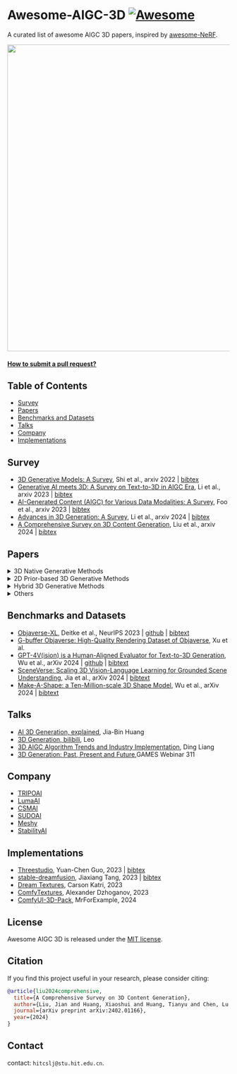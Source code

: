# Awesome-AIGC-3D [![Awesome](https://cdn.rawgit.com/sindresorhus/awesome/d7305f38d29fed78fa85652e3a63e154dd8e8829/media/badge.svg)](https://github.com/sindresorhus/awesome)
A curated list of awesome AIGC 3D papers, inspired by [awesome-NeRF](https://github.com/awesome-NeRF/awesome-NeRF).


<img src="./asset/mvdream.gif" width="696px">
 


#### [How to submit a pull request?](https://github.com/hitcslj/Awesome-AIGC-3D/blob/main/how-to-PR.md)



## Table of Contents

- [Survey](#survey) 
- [Papers](#papers)
- [Benchmarks and Datasets](#Benchmarks-and-Datasets)
- [Talks](#talks)
- [Company](#company)
- [Implementations](#implementations)

## Survey

- [3D Generative Models: A Survey](https://arxiv.org/abs/2210.15663), Shi et al., arxiv 2022 | [bibtex](./citations/3d-generative-survey.txt)
- [Generative AI meets 3D: A Survey on Text-to-3D in AIGC Era](https://arxiv.org/abs/2305.06131), Li et al., arxiv 2023 | [bibtex](./citations/aigc3d.txt)
- [AI-Generated Content (AIGC) for Various Data Modalities: A Survey](https://arxiv.org/abs/2308.14177), Foo et al., arxiv 2023 | [bibtex](./citations/aigcvdm.txt)
- [Advances in 3D Generation: A Survey](https://arxiv.org/abs/2401.17807), Li et al., arxiv 2024 | [bibtex](./citations/advance-3dgeneration.txt)
- [A Comprehensive Survey on 3D Content Generation](https://arxiv.org/abs/2402.01166), Liu et al., arxiv 2024 | [bibtex](./citations/3dcg.txt)

## Papers

<details close>
<summary>3D Native Generative Methods</summary>

<details open>
<summary>Object</summary>

- [Text2Shape: Generating Shapes from Natural Language by Learning Joint Embeddings](https://arxiv.org/abs/1803.08495), Chen et al., ACCV  2018 |  [github](https://github.com/kchen92/text2shape) | [bibtex](./citations/text2shape.txt)
- [ShapeCrafter: A Recursive Text-Conditioned 3D Shape Generation Model](https://arxiv.org/abs/2207.09446), Fu et al., NeurIPS  2022 |  [github](https://github.com/FreddieRao/ShapeCrafter) | [bibtex](./citations/shapecrafter.txt)
- [GET3D: A Generative Model of High Quality 3D Textured Shapes Learned from Images](https://arxiv.org/abs/2209.11163), Gao et al., NeurIPS  2022 |  [github](https://github.com/nv-tlabs/GET3D) | [bibtex](./citations/get3d.txt)
- [LION: Latent Point Diffusion Models for 3D Shape Generation](https://arxiv.org/abs/2210.06978), Zeng et al., NeurIPS  2022 |  [github](https://github.com/nv-tlabs/LION) | [bibtex](./citations/lion.txt)
- [Diffusion-SDF: Conditional Generative Modeling of Signed Distance Functions](https://arxiv.org/abs/2211.13757), Chou et al., ICCV  2023 |  [github](https://github.com/princeton-computational-imaging/Diffusion-SDF) | [bibtex](./citations/diffusionsdf.txt)
- [MagicPony: Learning Articulated 3D Animals in the Wild](https://arxiv.org/abs/2211.12497), Wu et al., CVPR 2023 | [github](https://github.com/elliottwu/MagicPony) | [bibtex](./citations/magicpony.txt)
- [DiffRF: Rendering-guided 3D Radiance Field Diffusion](https://arxiv.org/abs/2212.01206), Müller et al., CVPR 2023 | [bibtex](./citations/diffRF.txt)
- [SDFusion: Multimodal 3D Shape Completion, Reconstruction, and Generation](https://arxiv.org/abs/2212.04493), Cheng et al., CVPR  2023 |  [github](https://github.com/yccyenchicheng/SDFusion) | [bibtex](./citations/sdfusion.txt)
- [Point-E: A System for Generating 3D Point Clouds from Complex Prompts](https://arxiv.org/abs/2212.08751), Nichol et al., arxiv  2022 |  [github](https://github.com/openai/point-e) | [bibtex](./citations/pointe.txt)
- [3DShape2VecSet: A 3D Shape Representation for Neural Fields and Generative Diffusion Models](https://arxiv.org/abs/2301.11445), Zhang et al., TOG 2023 |  [github](https://github.com/1zb/3DShape2VecSet) | [bibtex](./citations/3dShape2VecSet.txt)
- [3DGen: Triplane Latent Diffusion for Textured Mesh Generation](https://arxiv.org/abs/2303.05371), Gupta et al., arxiv 2023  | [bibtex](./citations/3dgen.txt)
- [MeshDiffusion: Score-based Generative 3D Mesh Modeling](https://arxiv.org/abs/2303.08133), Liu et al., ICLR 2023 |  [github](https://github.com/lzzcd001/MeshDiffusion/) | [bibtex](./citations/meshdiffusion.txt)
- [HoloDiffusion: Training a 3D Diffusion Model using 2D Images](https://arxiv.org/abs/2303.16509), Karnewar et al., CVPR 2023 | [github](https://github.com/facebookresearch/holo_diffusion) | [bibtex](./citations/holodiffusion.txt)
- [HyperDiffusion: Generating Implicit Neural Fields with Weight-Space Diffusion](https://arxiv.org/abs/2303.17015), Erkoç et al., ICCV 2023 | [github](https://github.com/Rgtemze/HyperDiffusion) | [bibtex](./citations/hyperdiffusion.txt)
- [Shap-E: Generating Conditional 3D Implicit Functions](https://arxiv.org/abs/2305.02463), Jun et al., arxiv 2023 | [github](https://github.com/openai/shap-e) | [bibtex](./citations/shape.txt)
- [LAS-Diffusion: Locally Attentional SDF Diffusion for Controllable 3D Shape Generation](https://arxiv.org/abs/2305.04461), Zheng et al., TOG 2023 | [github](https://github.com/Zhengxinyang/LAS-Diffusion) | [bibtex](./citations/lasdiffusion.txt)
- [Michelangelo: Conditional 3D Shape Generation based on Shape-Image-Text Aligned Latent Representation](https://arxiv.org/abs/2306.17115), Zhao et al., NeurIPS 2023 | [github](https://github.com/NeuralCarver/Michelangelo) | [bibtex](./citations/michelangelo.txt)
- [DiffComplete: Diffusion-based Generative 3D Shape Completion](https://arxiv.org/abs/2306.16329), Chu et al., NeurIPS 2023 | [bibtex](./citations/diffcomplete.txt)
- [DiT-3D: Exploring Plain Diffusion Transformers for 3D Shape Generation](https://arxiv.org/abs/2307.01831), Mo et al., arxiv 2023 | [github](https://github.com/DiT-3D/DiT-3D) | [bibtext](./citations/dit3d.txt)
- [3D VADER - AutoDecoding Latent 3D Diffusion Models](https://arxiv.org/abs/2307.05445), Ntavelis et al., arxiv 2023 | [github](https://github.com/snap-research/3DVADER) | [bibtex](./citations/3dvader.txt)
- [ARGUS: Visualization of AI-Assisted Task Guidance in AR](https://arxiv.org/abs/2308.06246), Castelo et al., TVCG 2023 | [bibtex](./citations/argus.txt)
- [Large-Vocabulary 3D Diffusion Model with Transformer](https://arxiv.org/abs/2309.07920), Cao et al., ICLR 2024 | [github](https://github.com/ziangcao0312/DiffTF) | [bibtext](./citations/largevoc.txt)
- [TextField3D: Towards Enhancing Open-Vocabulary 3D Generation with Noisy Text Fields](https://arxiv.org/abs/2309.17175), Huang et al., ICLR 2024 | [bibtex](./citations/textfield3d.txt) 
- [HyperFields:Towards Zero-Shot Generation of NeRFs from Text](https://arxiv.org/abs/2310.17075), Babu et al., arxiv 2023 | [github](https://github.com/threedle/hyperfields) | [bibtex](./citations/hyperfields.txt)
- [LRM: Large Reconstruction Model for Single Image to 3D](https://arxiv.org/abs/2311.04400), Hong et al., ICLR 2024 | [bibtex](./citations/lrm.txt)
- [DMV3D:Denoising Multi-View Diffusion using 3D Large Reconstruction Model](https://arxiv.org/abs/2311.09217), Xu et al., ICLR 2024 | [bibtex](./citations/dmv3d.txt) 
- [WildFusion:Learning 3D-Aware Latent Diffusion Models in View Space](https://arxiv.org/abs/2311.13570), Schwarz et al., ICLR 2024 | [bibtex](./citations/wildfusion.txt)
- [Functional Diffusion](https://arxiv.org/abs/2311.15435), Zhang et al., CVPR 2024 | [github](https://github.com/1zb/functional-diffusion) | [bibtex](./citations/fd.txt)
- [MeshGPT: Generating Triangle Meshes with Decoder-Only Transformers](https://arxiv.org/abs/2311.15475), Siddiqui et al., arxiv 2023 | [github](https://github.com/nihalsid/mesh-gpt) | [bibtex](./citations/meshgpt.txt)
- [SPiC·E: Structural Priors in 3D Diffusion Models using Cross-Entity Attention](https://arxiv.org/abs/2311.17834), Sella et al., arxiv 2023 | [github](https://github.com/TAU-VAILab/spic-e) | [bibtex](./citations/spice.txt)
- [ZeroRF: Fast Sparse View 360° Reconstruction with Zero Pretraining](https://arxiv.org/abs/2312.09249), Shi et al., arxiv 2023 | [github](https://github.com/eliphatfs/zerorf)  | [bibtex](./citations/zeroRF.txt) 
- [Learning the 3D Fauna of the Web](https://arxiv.org/abs/2401.02400), Li et al., arxiv 2024 | [bibtex](./citations/3dfauna.txt)
- [Pushing Auto-regressive Models for 3D Shape Generation at Capacity and Scalability](https://arxiv.org/abs/2402.12225), Qian et al., arxiv 2024 | [github](https://github.com/FVPLab/Argus-3D) | [bibtext](./citations/argus3d.txt)
- [LN3Diff: Scalable Latent Neural Fields Diffusion for Speedy 3D Generation](https://arxiv.org/abs/2403.12019), Lan et al., arxiv 2024 | [github](https://github.com/NIRVANALAN/LN3Diff) | [bibtext](./citations/LN3Diff.txt)




</details>


<details open>
<summary>Scene</summary>


- [GRAF: Generative Radiance Fields for 3D-Aware Image Synthesis](https://arxiv.org/abs/2007.02442), Schwarz et al., NeurIPS 2020 | [github](https://github.com/autonomousvision/graf) | [bibtext](./citations/graf.txt)
- [ATISS: Autoregressive Transformers for Indoor Scene Synthesis](https://arxiv.org/abs/2110.03675), Paschalidou et al., NeurIPS 2021 | [github](https://github.com/nv-tlabs/atiss) | [bibtext](./citations/atiss.txt) 
- [GAUDI: A Neural Architect for Immersive 3D Scene Generation](https://arxiv.org/abs/2207.13751), Bautista et al., NeurIPS 2022 | [github](https://github.com/apple/ml-gaudi) | [bibtext](./citations/gaudi.txt)
- [NeuralField-LDM: Scene Generation with Hierarchical Latent Diffusion Models](https://arxiv.org/abs/2304.09787), Kim et al., CVPR 2023 | [bibtext](./citations/nerfldm.txt)
- [Pyramid Diffusion for Fine 3D Large Scene Generation](https://arxiv.org/abs/2311.12085), Liu et al., arxiv 2023 | [github](https://yuheng.ink/project-page/pyramid-discrete-diffusion/) | [bibtext](./citations/pyramid.txt) 
- [XCube: Large-Scale 3D Generative Modeling using Sparse Voxel Hierarchies](https://arxiv.org/abs/2312.03806), Ren et al., arxiv 2023 | [bibtex](./citations/xcube.txt)
- [DUSt3R: Geometric 3D Vision Made Easy](https://arxiv.org/abs/2312.14132), Wang et al., arxiv 2023 | [github](https://github.com/naver/dust3r) | [bibtext](./citations/dust3r.txt)


</details>

<details open>
<summary>Human Avatar</summary>

- [SMPL: A skinned multi-person linear model](https://dl.acm.org/doi/10.1145/2816795.2818013), Loper et al., TOG 2015 | [bibtex](./citations/smpl.txt)
- [SMPLicit: Topology-aware Generative Model for Clothed People](https://arxiv.org/abs/2103.06871), Corona et al., CVPR 2021 | [github](https://github.com/enriccorona/SMPLicit) | [bibtext](./citations/smplicit.txt)
- [HeadNeRF: A Real-time NeRF-based Parametric Head Model](https://arxiv.org/abs/2112.05637), Hong et al., CVPR 2022 | [github](https://github.com/CrisHY1995/headnerf) | [bibtext](./citations/headnerf.txt)
- [gDNA: Towards Generative Detailed Neural Avatars](https://arxiv.org/abs/2201.04123), Chen et al., CVPR 2022 | [github](https://github.com/xuchen-ethz/gdna) | [bibtext](./citations/gdna.txt)
- [Rodin: A Generative Model for Sculpting 3D Digital Avatars Using Diffusion](https://arxiv.org/abs/2212.06135), Wang et al., CVPR 2023 | [bibtex](./citations/rodin.txt)
- [Single-View 3D Human Digitalization with Large Reconstruction Models](https://arxiv.org/abs/2401.12175), Weng et al., CVPR 2023 | [bibtex](./citations/singlehuman.txt)


</details>

</details>

<details close>
<summary>2D Prior-based 3D Generative Methods</summary>

<details open>
<summary>Object</summary>

- [DreamFields: Zero-Shot Text-Guided Object Generation with Dream Fields](https://arxiv.org/abs/2112.01455), Jain et al., CVPR 2022 | [github](https://github.com/google-research/google-research/tree/master/dreamfields) | [bibtex](./citations/dreamfields.txt)
- [DreamFusion: Text-to-3D using 2D Diffusion](https://arxiv.org/abs/2209.14988), Poole et al., ICLR 2023 | [github](https://github.com/ashawkey/stable-dreamfusion) | [bibtex](./citations/dreamfusion.txt)
- [Dream3D: Zero-Shot Text-to-3D Synthesis Using 3D Shape Prior and Text-to-Image Diffusion Models](https://arxiv.org/abs/2212.14704), Xu et al., CVPR 2023 | [bibtex](./citations/dream3d.txt)
- [Magic3D: High-Resolution Text-to-3D Content Creation](https://arxiv.org/abs/2211.10440), Lin et al., CVPR 2023 | [bibtex](./citations/magic3d.txt)
- [Score Jacobian Chaining: Lifting Pretrained 2D Diffusion Models for 3D Generation](https://arxiv.org/abs/2212.00774), Wang et al., CVPR 2023 |[github](https://github.com/pals-ttic/sjc/)| [bibtex](./citations/sjc.txt)
- [RealFusion: 360° Reconstruction of Any Object from a Single Image](https://arxiv.org/abs/2302.10663), Melas-Kyriazi et al., CVPR 2023 | [github](https://github.com/lukemelas/realfusion) | [bibtex](./citations/realfusion.txt)
- [3DFuse: Let 2D Diffusion Model Know 3D-Consistency for Robust Text-to-3D Generation](https://arxiv.org/abs/2303.07937), Seo et al., ICLR 2024 | [github](https://github.com/KU-CVLAB/3DFuse) | [bibtex](./citations/3dfuse.txt)
- [DreamBooth3D: Subject-Driven Text-to-3D Generation](https://arxiv.org/abs/2303.13508), Raj et al., ICCV 2023 | [bibtex](./citations/dreambooth3d.txt)
- [Fantasia3D: Disentangling Geometry and Appearance for High-quality Text-to-3D Content Creation](https://arxiv.org/abs/2303.13873/), Chen et al., ICCV 2023 | [github](https://github.com/Gorilla-Lab-SCUT/Fantasia3D) | [bibtex](./citations/fantasia3d.txt)
- [Make-It-3D: High-Fidelity 3D Creation from A Single Image with Diffusion Prior](https://arxiv.org/abs/2303.14184), Tang et al., ICCV 2023 | [github](https://github.com/junshutang/Make-It-3D) | [bibtex](./citations/makeit3d.txt)
- [HiFA: High-fidelity Text-to-3D with Advanced Diffusion Guidance](https://arxiv.org/abs/2305.18766), Zhu et al., ICLR 2024 | [github](https://github.com/HiFA-team/HiFA) | [bibtex](./citations/hifa.txt)
- [ProlificDreamer: High-Fidelity and Diverse Text-to-3D Generation with Variational Score Distillation](https://arxiv.org/abs/2305.16213), Wang et al., NeurIPS 2023 | [github](https://github.com/thu-ml/prolificdreamer) | [bibtex](./citations/prolificdreamer.txt)
- [ATT3D: Amortized Text-to-3D Object Synthesis](https://arxiv.org/abs/2306.07349), Lorraine et al., ICCV 2023 | [bibtex](./citations/att3d.txt)
- [DreamGaussian: Generative Gaussian Splatting for Efficient 3D Content Creation](https://arxiv.org/abs/2309.16653), Tang et al., ICLR 2024 | [github](https://github.com/dreamgaussian/dreamgaussian) | [bibtex](./citations/dreamguassian.txt)
- [NFSD: Noise Free Score Distillation](https://arxiv.org/abs/2310.17590), Katzir et al., arxiv 2023 | [github](https://github.com/orenkatzir/nfsd) | [bibtex](./citations/nfsd.txt)
- [Text-to-3D with Classifier Score Distillation](https://arxiv.org/abs/2310.19415), Yu et al., arxiv 2023 | [github](https://github.com/CVMI-Lab/Classifier-Score-Distillation) | [bibtex](./citations/csd.txt)
- [IPDreamer: Appearance-Controllable 3D Object Generation with Image Prompts](https://arxiv.org/abs/2310.05375), Zeng et al., arxiv 2023 | [bibtex](./citations/ipdreamer.txt)
- [Progressive3D: Progressively Local Editing for Text-to-3D Content Creation with Complex Semantic Prompts](https://arxiv.org/abs/2310.11784), Cheng et al., arxiv 2023 |  [github](https://github.com/cxh0519/Progressive3D) | [bibtex](./citations/progressive3d.txt)
- [Instant3D : Instant Text-to-3D Generation](https://arxiv.org/abs/2311.08403), Li et al., ICLR 2024 | [bibtex](./citations/instant3d_.txt) 
- [LucidDreamer: Towards High-Fidelity Text-to-3D Generation via Interval Score Matching](https://arxiv.org/abs/2311.11284), Liang et al., arxiv 2023 | [github](https://github.com/EnVision-Research/LucidDreamer) | [bibtex](./citations/luciddreamer-object.txt)
- [Control3D: Towards Controllable Text-to-3D Generation](https://arxiv.org/abs/2311.05461), Chen et al., ACM Multimedia 2023 | [bibtex](./citations/control3d.txt)
- [CG3D: Compositional Generation for Text-to-3D via Gaussian Splatting](https://arxiv.org/abs/2311.17907), Vilesov et al., arxiv 2023 | [bibtex](./citations/gc3d.txt)
- [StableDreamer: Taming Noisy Score Distillation Sampling for Text-to-3D](https://arxiv.org/abs/2312.02189), Guo et al., arxiv 2023 | [bibtex](./citations/stabledreamer.txt)
- [CAD: Photorealistic 3D Generation via Adversarial Distillation](https://arxiv.org/abs/2312.06663), Wan et al., arxiv 2023 | [github](https://github.com/raywzy/CAD) | [bibtex](./citations/CAD.txt)
- [DreamControl: Control-Based Text-to-3D Generation with 3D Self-Prior](https://arxiv.org/abs/2312.06439), Huang et al., arxiv 2023 |  [github](https://github.com/tyhuang0428/DreamControl) | [bibtex](./citations/dreamcontrol.txt)
- [AGAP:Learning Naturally Aggregated Appearance for Efficient 3D Editing](https://arxiv.org/abs/2312.06657), Cheng et al., arxiv 2023 |  [github](https://github.com/felixcheng97/AGAP) | [bibtex](./citations/agap.txt)
- [SSD: Stable Score Distillation for High-Quality 3D Generation](https://arxiv.org/abs/2312.09305), Tang et al., arxiv 2023 | [bibtex](./citations/ssd.txt)
- [SteinDreamer: Variance Reduction for Text-to-3D Score Distillation via Stein Identity](https://arxiv.org/abs/2401.00604), Wang et al., arxiv 2023 | [github](https://github.com/VITA-Group/SteinDreamer) | [bibtex](./citations/steindreamer.txt)
- [Taming Mode Collapse in Score Distillation for Text-to-3D Generation](https://arxiv.org/abs/2401.00909), Wang et al., arxiv 2024 | [github](https://github.com/VITA-Group/3D-Mode-Collapse) | [bibtex](./citations/3d-mode-collapse.txt)
- [Score Distillation Sampling with Learned Manifold Corrective](https://arxiv.org/abs/2401.05293), Alldieck et al., arxiv 2024 | [bibtex](./citations/sdslmc.txt)
- [Consistent3D: Towards Consistent High-Fidelity Text-to-3D Generation with Deterministic Sampling Prior](https://arxiv.org/abs/2401.09050), Wu et al., arxiv 2024 | [bibtex](./citations/consistent3d.txt)
- [TIP-Editor: An Accurate 3D Editor Following Both Text-Prompts And Image-Prompts](https://arxiv.org/abs/2401.14828), Zhuang et al., arxiv 2024 | [bibtex](./citations/tipEditor.txt)


</details>


<details open>
<summary>Scene</summary>

- [Text2Light: Zero-Shot Text-Driven HDR Panorama Generation](https://arxiv.org/abs/2209.09898), Chen et al., TOG 2022 | [github](https://github.com/FrozenBurning/Text2Light) | [bibtext](./citations/text2light.txt) 
- [SceneScape: Text-Driven Consistent Scene Generation](https://arxiv.org/abs/2302.01133), Fridman et al., NeurIPS 2023 | [github](https://github.com/RafailFridman/SceneScape) | [bibtext](./citations/scenescape.txt) 
- [DiffuScene: Scene Graph Denoising Diffusion Probabilistic Model for Generative Indoor Scene Synthesis](https://arxiv.org/abs/2303.14207), Tang et al., arxiv 2023 | [github](https://github.com/tangjiapeng/DiffuScene) | [bibtext](./citations/diffuscene.txt) 
- [Text2Room: Extracting Textured 3D Meshes from 2D Text-to-Image Models](https://arxiv.org/abs/2303.11989), Höllein et al., ICCV 2023 | [github](https://github.com/lukasHoel/text2room) | [bibtext](./citations/text2room.txt) 
- [Text2NeRF: Text-Driven 3D Scene Generation with Neural Radiance Fields](https://arxiv.org/abs/2305.11588), Zhang et al., TVCG 2024 | [github](https://github.com/eckertzhang/Text2NeRF) | [bibtext](./citations/text2nerf.txt) 
- [CityDreamer: Compositional Generative Model of Unbounded 3D Cities](https://arxiv.org/abs/2309.00610), Xie et al., arxiv 2023 | [github](https://github.com/hzxie/city-dreamer) | [bibtext](./citations/cityDreamer.txt)
- [GaussianEditor: Swift and Controllable 3D Editing with Gaussian Splatting](https://arxiv.org/abs/2311.14521), Chen et al., arxiv 2023 |  [github](https://github.com/buaacyw/GaussianEditor) | [bibtex](./citations/gaussianeditor.txt)
- [LucidDreamer: Domain-free Generation of 3D Gaussian Splatting Scenes](https://arxiv.org/abs/2311.13384), Chuang et al., arxiv 2023 | [github](https://github.com/luciddreamer-cvlab/LucidDreamer)  | [bibtext](./citations/luciddreamer-scene.txt)
- [GaussianEditor: Editing 3D Gaussians Delicately with Text Instructions](https://arxiv.org/abs/2311.16037), Fang et al., arxiv 2023 | [bibtex](./citations/gaussianEditor2.txt)
- [Gaussian Grouping: Segment and Edit Anything in 3D Scenes](https://arxiv.org/abs/2312.00732), Ye et al., arxiv 2023 |  [github](https://github.com/lkeab/gaussian-grouping) | [bibtex](./citations/gaussian-group.txt)
- [Inpaint3D: 3D Scene Content Generation using 2D Inpainting Diffusion](https://arxiv.org/abs/2312.03869), Prabhu et al., arxiv 2023 | [bibtext](./citations/inpaint3d.txt)
- [SIGNeRF: Scene Integrated Generation for Neural Radiance Fields](https://arxiv.org/abs/2401.01647), Dihlmann et al., arxiv 2024 |  [github](https://github.com/cgtuebingen/SIGNeRF) | [bibtex](./citations/sigNerf.txt)
- [Disentangled 3D Scene Generation with Layout Learning](https://arxiv.org/abs/2402.16936), Epstein, et al., arxiv 2024 | [bibtex](./citations/disentangled.txt)


</details>

<details open>
<summary>Human Avatar</summary>

- [AvatarCLIP: Zero-Shot Text-Driven Generation and Animation of 3D Avatars](https://arxiv.org/abs/2205.08535), Hong et al., SIGGRAPH 2022 |  [github](https://github.com/hongfz16/AvatarCLIP) | [bibtex](./citations/teca.txt)
- [DreamWaltz: Make a Scene with Complex 3D Animatable Avatars](https://arxiv.org/abs/2305.12529), Huang et al., NeurIPS 2023 |  [github](https://github.com/IDEA-Research/DreamWaltz) | [bibtex](./citations/dreamwaltz.txt)
- [DreamHuman: Animatable 3D Avatars from Text](https://arxiv.org/abs/2306.09329), Wang et al., arxiv 2023 | [bibtex](./citations/dreamhuman.txt)
- [TECA: Text-Guided Generation and Editing of Compositional 3D Avatars](https://arxiv.org/abs/2309.07125), Zhang et al., arxiv 2023 |  [github](https://github.com/HaoZhang990127/TECA) | [bibtex](./citations/teca.txt)
- [HumanGaussian: Text-Driven 3D Human Generation with Gaussian Splatting](https://arxiv.org/abs/2311.17061), Liu et al., arxiv 2023 |  [github](https://github.com/alvinliu0/HumanGaussian) | [bibtex](./citations/humangaussian.txt)
- [HeadArtist: Text-conditioned 3D Head Generation with Self Score Distillation](https://arxiv.org/abs/2312.07539), Liu et al., arxiv 2023 | [bibtex](./citations/headArtist.txt)
- [3DGS-Avatar: Animatable Avatars via Deformable 3D Gaussian Splatting](https://arxiv.org/abs/2312.09228), Qian et al., arxiv 2023 |  [github](https://github.com/mikeqzy/3dgs-avatar-release) | [bibtex](./citations/3dgsAvatar.txt)


</details>


</details>


<details close>
<summary>Hybrid 3D Generative Methods</summary>

<details open>
<summary>Object</summary>

- [Zero-1-to-3: Zero-shot One Image to 3D Object](https://arxiv.org/abs/2303.11328), Liu et al., ICCV 2023 | [github](https://github.com/cvlab-columbia/zero123) | [bibtex](./citations/zero123.txt)
- [One-2-3-45: Any Single Image to 3D Mesh in 45 Seconds without Per-Shape Optimization](https://arxiv.org/abs/2306.16928), Liu et al., NeurIPS 2023 | [github](https://github.com/One-2-3-45/One-2-3-45) | [bibtex](./citations/one2345.txt)
- [Magic123: One Image to High-Quality 3D Object Generation Using Both 2D and 3D Diffusion Priors](https://arxiv.org/abs/2306.17843), Qian et al., arxiv 2023 | [github](https://github.com/guochengqian/Magic123) | [bibtex](./citations/magic123.txt)
- [MVDream: Multi-view Diffusion for 3D Generation](https://arxiv.org/abs/2308.16512), Shi et al., arxiv 2023 | [github](https://github.com/bytedance/MVDream) | [bibtex](./citations/mvdream.txt)
- [SyncDreamer: Generating Multiview-consistent Images from a Single-view Image](https://arxiv.org/abs/2309.03453), Liu et al., arxiv 2023 | [github](https://liuyuan-pal.github.io/SyncDreamer/) | [bibtex](./citations/syncdreamer.txt)
- [Gsgen: Text-to-3D using Gaussian Splatting](https://arxiv.org/abs/2309.16585), Chen et al., arxiv 2023 | [github](https://github.com/gsgen3d/gsgen) | [bibtex](./citations/gsgen.txt)
- [Consistent123: One Image to Highly Consistent 3D Asset Using Case-Aware Diffusion Priors](https://arxiv.org/abs/2309.17261), Lin et al., arxiv 2024  | [bibtex](./citations/consistent123c.txt)
- [GaussianDreamer: Fast Generation from Text to 3D Gaussians by Bridging 2D and 3D Diffusion Models](https://arxiv.org/abs/2310.08529), Yi et al., arxiv 2023 | [github](https://github.com/hustvl/GaussianDreamer) | [bibtex](./citations/gaussianDreamer.txt)
- [Consistent-1-to-3: Consistent Image to 3D View Synthesis via Geometry-aware Diffusion Models](https://arxiv.org/abs/2310.03020), Ye et al., 3DV 2024  | [bibtex](./citations/consistent123.txt)
- [Zero123++: a Single Image to Consistent Multi-view Diffusion Base Model](https://arxiv.org/abs/2310.15110), Shi et al., arxiv 2023 | [github](https://github.com/SUDO-AI-3D/zero123plus) | [bibtex](./citations/zero123++.txt)
- [TOSS: High-quality Text-guided Novel View Synthesis from a Single Image](https://arxiv.org/abs/2310.10644), Shi et al., arxiv 2023 | [bibtex](./citations/toss.txt)
- [Wonder3D: Single Image to 3D using Cross-Domain Diffusion](https://arxiv.org/abs/2310.15008), Long et al., arxiv 2023 | [github](https://github.com/xxlong0/Wonder3D) | [bibtex](./citations/wonder3d.txt)
- [DreamCraft3D: Hierarchical 3D Generation with Bootstrapped Diffusion Prior](https://arxiv.org/abs/2310.16818), Sun et al., ICLR 2024 | [github](https://github.com/deepseek-ai/DreamCraft3D) | [bibtex](./citations/dreamcraft3d.txt)
- [SweetDreamer: Aligning Geometric Priors in 2D Diffusion for Consistent Text-to-3D](https://arxiv.org/abs/2310.02596), Li et al., arxiv 2023 | [github](https://github.com/wyysf-98/SweetDreamer) | [bibtex](./citations/sweetdreamer.txt)
- [One-2-3-45++: Fast Single Image to 3D Objects with Consistent Multi-View Generation and 3D Diffusion](https://arxiv.org/abs/2311.07885), Liu et al., arxiv 2023 | [github](https://github.com/SUDO-AI-3D/One2345plus) | [bibtex](./citations/one2345++.txt)
- [Direct2.5: Diverse Text-to-3D Generation via Multi-view 2.5D Diffusion](https://arxiv.org/abs/2311.15980), Lu et al., arxiv 2023 | [bibtex](./citations/direct25.txt)
- [ConRad: Image Constrained Radiance Fields for 3D Generation from a Single Image](https://arxiv.org/abs/2311.05230), Purushwalkam et al., NeurIPS 2023 | [bibtex](./citations/conrad.txt)
- [Instant3D: Fast Text-to-3D with Sparse-View Generation and Large Reconstruction Model](https://arxiv.org/abs/2311.06214), Li et al., arxiv 2023 | [bibtex](./citations/instant3d.txt) 
- [MVControl: Adding Conditional Control to Multi-view Diffusion for Controllable Text-to-3D Generation](https://arxiv.org/abs/2311.14494), Li et al., arxiv 2023 |  [github](https://github.com/WU-CVGL/MVControl/) | [bibtex](./citations/mvcontorl.txt)
- [GeoDream:Disentangling 2D and Geometric Priors for High-Fidelity and Consistent 3D Generation](https://arxiv.org/abs/2311.17971), Ma et al., arxiv 2023 | [github](https://github.com/baaivision/GeoDream/) | [bibtex](./citations/geodream.txt)
- [RichDreamer: A Generalizable Normal-Depth Diffusion Model for Detail Richness in Text-to-3D](https://arxiv.org/abs/2311.16918), Qiu et al., arxiv 2023 | [github](https://github.com/alibaba/RichDreamer) | [bibtex](./citations/richdreamer.txt)
- [DreamComposer: Controllable 3D Object Generation via Multi-View Conditions](https://arxiv.org/abs/2312.03611), Yang et al., arxiv 2023 | [github](https://github.com/yhyang-myron/DreamComposer) | [bibtex](./citations/dreamcomposer.txt)
- [Cascade-Zero123: One Image to Highly Consistent 3D with Self-Prompted Nearby Views](https://arxiv.org/abs/2312.04424), Chen et al., arxiv 2023 | [github](https://github.com/AbrahamYabo/Cascade-Zero123) | [bibtex](./citations/cascadeZero123.txt)
- [Free3D: Consistent Novel View Synthesis without 3D Representation](https://arxiv.org/abs/2312.04551), Zheng et al., arxiv 2023 | [github](https://github.com/lyndonzheng/Free3D) | [bibtex](./citations/free3d.txt)
- [Sherpa3D: Boosting High-Fidelity Text-to-3D Generation via Coarse 3D Prior](https://arxiv.org/abs/2312.06655), Liu et al., arxiv 2023 | [github](https://github.com/liuff19/Sherpa3D) | [bibtex](./citations/sherpa3d.txt)
- [UniDream: Unifying Diffusion Priors for Relightable Text-to-3D Generation](https://arxiv.org/abs/2312.08754), Liu et al., arxiv 2023 | [github](https://yg256li.github.io/UniDream/) | [bibtex](./citations/unidream.txt)
- [Repaint123: Fast and High-quality One Image to 3D Generation with Progressive Controllable 2D Repainting](https://arxiv.org/abs/2312.13271), Zhang et al., arxiv 2023 | [github](https://github.com/junwuzhang19/repaint123) | [bibtex](./citations/repaint123.txt)
- [BiDiff: Text-to-3D Generation with Bidirectional Diffusion using both 2D and 3D priors](https://arxiv.org/abs/2312.04963), Ding et al., arxiv 2023 | [github](https://github.com/BiDiff/bidiff) | [bibtex](./citations/bidiff.txt)
- [ControlDreamer: Stylized 3D Generation with Multi-View ControlNet](https://arxiv.org/abs/2312.01129), Oh et al., arxiv 2023 |  [github](https://github.com/oyt9306/ControlDreamer) | [bibtex](./citations/controldreamer.txt)
- [X-Dreamer: Creating High-quality 3D Content by Bridging the Domain Gap Between Text-to-2D and Text-to-3D Generation](https://arxiv.org/abs/2312.00085), Ma et al., arxiv 2023 | [github](https://github.com/xmu-xiaoma666/X-Dreamer) | [bibtex](./citations/xdreamer.txt)
- [Splatter Image: Ultra-Fast Single-View 3D Reconstruction](https://arxiv.org/abs/2312.13150), Szymanowicz et al., arxiv 2023 | [github](https://github.com/szymanowiczs/splatter-image) | [bibtex](./citations/splatter-image.txt)
- [Carve3D: Improving Multi-view Reconstruction Consistency for Diffusion Models with RL Finetuning](https://arxiv.org/abs/2312.13980), Xie et al., arxiv 2023 | [bibtex](./citations/carve3d.txt)
- [HarmonyView: Harmonizing Consistency and Diversity in One-Image-to-3D](https://arxiv.org/abs/2312.15980), Woo et al., arxiv 2023 | [github](https://github.com/byeongjun-park/HarmonyView) | [bibtex](./citations/harmonyView.txt)
- [ImageDream: Image-Prompt Multi-view Diffusion for 3D Generation](https://arxiv.org/abs/2312.02201), Wang et al., arxiv 2023 | [github](https://github.com/bytedance/ImageDream) | [bibtex](./citations/imageDream.txt)
- [iFusion: Inverting Diffusion for Pose-Free Reconstruction from Sparse Views](https://arxiv.org/abs/2312.17250), Wu et al., arxiv 2023 | [github](https://github.com/chinhsuanwu/ifusion) | [bibtex](./citations/ifusion.txt)
- [AGG: Amortized Generative 3D Gaussians for Single Image to 3D](https://arxiv.org/abs/2401.04099), Xu et al., arxiv 2024 | [bibtex](./citations/agg.txt)
- [HexaGen3D: StableDiffusion is just one step away from Fast and Diverse Text-to-3D Generation](https://arxiv.org/abs/2401.07727), Mercier et al., arxiv 2024 | [bibtex](./citations/HexaGen3D.txt)
- [HexaGen3D: StableDiffusion is just one step away from Fast and Diverse Text-to-3D Generation](https://arxiv.org/abs/2401.07727), Mercier et al., arxiv 2024 | [bibtex](./citations/HexaGen3D.txt)
- [Sketch2NeRF: Multi-view Sketch-guided Text-to-3D Generation](https://arxiv.org/abs/2401.14257), Chen et al., arxiv 2024 | [bibtex](./citations/Sketch2NeRF.txt)
- [IM-3D: Iterative Multiview Diffusion and Reconstruction for High-Quality 3D Generation](https://arxiv.org/abs/2402.08682), Melas-Kyriazi et al., arxiv 2024 | [bibtex](./citations/im3d.txt)
- [LGM: Large Multi-View Gaussian Model for High-Resolution 3D Content Creation](https://arxiv.org/abs/2402.05054), Tang et al., arxiv 2024 | [github](https://github.com/3DTopia/LGM)  | [bibtex](./citations/lgm.txt) 
- [Retrieval-Augmented Score Distillation for Text-to-3D Generation](https://arxiv.org/abs/2402.02972), Seo et al., arxiv 2024 | [github](https://github.com/KU-CVLAB/RetDream) | [bibtex](./citations/retdream.txt) 
- [EscherNet: A Generative Model for Scalable View Synthesis](https://arxiv.org/abs/2402.03908), Kong et al., arxiv 2024 | [github](https://github.com/kxhit/EscherNet)  | [bibtex](./citations/eschernet.txt) 
- [MVDiffusion++: A Dense High-resolution Multi-view Diffusion Model for Single or Sparse-view 3D Object Reconstruction](https://arxiv.org/abs/2402.12712), Tang et al., arxiv 2024  | [bibtex](./citations/mvdiffusionplus.txt) 
- [MVD2: Efficient Multiview 3D Reconstruction for Multiview Diffusion](https://arxiv.org/abs/2402.14253), Zheng et al., arxiv 2024  | [bibtex](./citations/mvd2.txt) 
- [Consolidating Attention Features for Multi-view Image Editing](https://arxiv.org/abs/2402.14792), Patashnik et al., arxiv 2024  | [bibtex](./citations/mvie.txt) 
- [ViewFusion: Towards Multi-View Consistency via Interpolated Denoising](https://arxiv.org/abs/2402.18842), Yang et al., CVPR 2024 | [github](https://github.com/Wi-sc/ViewFusion)  | [bibtex](./citations/viewfusion.txt) 
- [CRM: Single Image to 3D Textured Mesh with Convolutional Reconstruction Model](https://arxiv.org/abs/2403.05034), Wang et al., arxiv 2024 | [github](https://github.com/thu-ml/CRM) | [bibtext](./citations/crm.txt)
- [Sculpt3D: Multi-View Consistent Text-to-3D Generation with Sparse 3D Prior](https://arxiv.org/abs/2403.09140), Chen et al., CVPR 2024 | [github](https://github.com/StellarCheng/Scuplt_3d) | [bibtext](./citations/Scuplt_3d.txt)
- [Make-Your-3D: Fast and Consistent Subject-Driven 3D Content Generation](https://arxiv.org/abs/2403.09625), Liu et al., arxiv 2024 | [github](https://github.com/liuff19/Make-Your-3D) | [bibtext](./citations/make_your_3d.txt)
- [Controllable Text-to-3D Generation via Surface-Aligned Gaussian Splatting](https://arxiv.org/abs/2403.09981), Li et al., arxiv 2024 |  [github](https://github.com/WU-CVGL/MVControl/) | [bibtex](./citations/controllable.txt)
- [VideoMV: Consistent Multi-View Generation Based on Large Video Generative Model](https://arxiv.org/abs/2403.12010), Zuo et al., arxiv 2024 |  [github](https://github.com/alibaba/VideoMV) | [bibtex](./citations/videomv.txt)
- [SV3D: Novel Multi-view Synthesis and 3D Generation from a Single Image using Latent Video Diffusion](https://arxiv.org/abs/2403.12008), Voleti et al., arxiv 2024 | [bibtex](./citations/sv3d.txt)
- [DreamReward: Text-to-3D Generation with Human Preference](https://arxiv.org/abs/2403.14613), Ye et al., arxiv 2024 | [bibtex](./citations/dreamreward.txt)
- [LATTE3D: Large-scale Amortized Text-To-Enhanced3D Synthesis](https://arxiv.org/abs/2403.15385), Xie et al., arxiv 2024 | [bibtex](./citations/latte3d.txt)
- [DreamPolisher: Towards High-Quality Text-to-3D Generation via Geometric Diffusion](https://arxiv.org/abs/2403.17237), Lin et al., arxiv 2024 | [github](https://github.com/yuanze-lin/DreamPolisher) | [bibtex](./citations/dreampolisher.txt)
- [GeoWizard: Unleashing the Diffusion Priors for 3D Geometry Estimation from a Single Image](https://arxiv.org/abs/2403.12013), Fu et al., arxiv 2024 | [github](https://github.com/fuxiao0719/GeoWizard) | [bibtex](./citations/geowizard.txt)




</details>


<details open>
<summary>Scene</summary>


- [Ctrl-Room: Controllable Text-to-3D Room Meshes Generation with Layout Constraints](https://arxiv.org/abs/2310.03602), Fang et al., arxiv 2023 | [github](https://github.com/fangchuan/Ctrl-Room) | [bibtext](./citations/ctrlroom.txt) 
- [RoomDesigner: Encoding Anchor-latents for Style-consistent and Shape-compatible Indoor Scene Generation](https://arxiv.org/abs/2310.10027), Zhao et al., 3DV 2024 | [github](https://github.com/zhao-yiqun/RoomDesigner) | [bibtext](./citations/roomdesigner.txt)
- [ZeroNVS: Zero-Shot 360-Degree View Synthesis from a Single Real Image](https://arxiv.org/abs/2310.17994), Sargent et al., arxiv 2023 | [github](https://github.com/kylesargent/zeronvs) | [bibtext](./citations/zeroNVS.txt) 
- [GraphDreamer: Compositional 3D Scene Synthesis from Scene Graphs](https://arxiv.org/abs/2312.00093), Gao et al., arxiv 2023 | [github](https://github.com/GGGHSL/GraphDreamer) | [bibtext](./citations/graphdreamer.txt)
- [ControlRoom3D:Room Generation using Semantic Proxy Rooms](https://arxiv.org/abs/2312.05208), Schult et al., arxiv 2023 | [bibtext](./citations/controlroom3d.txt)
- [AnyHome: Open-Vocabulary Generation of Structured and Textured 3D Homes](https://arxiv.org/abs/2312.06644), Wen et al., arxiv 2023 | [bibtext](./citations/anyhome.txt)
- [SceneWiz3D: Towards Text-guided 3D Scene Composition](https://arxiv.org/abs/2312.08885), Zhang et al., arxiv 2023 | [github](https://github.com/zqh0253/SceneWiz3D) | [bibtext](./citations/scenewiz3d.txt)
- [Text2Immersion: Generative Immersive Scene with 3D Gaussians](https://arxiv.org/abs/2312.09242), Ouyang et al., arxiv 2023 | [bibtext](./citations/text2immersion.txt)
- [ShowRoom3D: Text to High-Quality 3D Room Generation Using 3D Priors](https://arxiv.org/abs/2312.13324), Mao et al., arxiv 2023 | [github](https://github.com/showlab/ShowRoom3D) | [bibtext](./citations/showRoom3d.txt)
- [GALA3D: Towards Text-to-3D Complex Scene Generation via Layout-guided Generative Gaussian Splatting](https://arxiv.org/abs/2402.07207), Zhou et al., arxiv 2024 | [github](https://github.com/VDIGPKU/GALA3D) | [bibtext](./citations/gala3d.txt)


</details>

<details open>
<summary>Human Avatar</summary>

- [SofGAN: A Portrait Image Generator with Dynamic Styling](https://arxiv.org/abs/2007.03780), Chen et al., TOG 2022 | [github](https://github.com/apchenstu/sofgan) | [bibtext](./citations/sofgan.txt) 
- [Get3DHuman: Lifting StyleGAN-Human into a 3D Generative Model using Pixel-aligned Reconstruction Priors](https://arxiv.org/abs/2302.01162), Xiong et al., ICCV 2023 | [github](https://github.com/X-zhangyang/Get3DHuman) | [bibtext](./citations/get3dhuman.txt) 
- [DreamFace: Progressive Generation of Animatable 3D Faces under Text Guidance](https://arxiv.org/abs/2304.03117), Zhang et al., arxiv 2023 | [bibtext](./citations/dreamface.txt) 
- [TADA! Text to Animatable Digital Avatars](https://arxiv.org/abs/2308.10899), Liao et al., 3DV 2024 | [github](https://github.com/TingtingLiao/TADA) | [bibtext](./citations/tada.txt) 
- [SCULPT: Shape-Conditioned Unpaired Learning of Pose-dependent Clothed and Textured Human Meshes](https://arxiv.org/abs/2308.10638), Sanyal et al., arxiv 2023 | [bibtext](./citations/sculpt.txt) 
- [HumanNorm: Learning Normal Diffusion Model for High-quality and Realistic 3D Human Generation](https://arxiv.org/abs/2310.01406), Huang et al., arxiv 2023 |  [github](https://github.com/xhuangcv/humannorm) | [bibtex](./citations/humannorm.txt)



</details>

<details open>
<summary>Dynamic</summary>

- [MAV3d: Text-To-4D Dynamic Scene Generation](https://arxiv.org/abs/2301.11280), Singer et al., arxiv 2023 | [bibtext](./citations/mav3d.txt) 
- [Control4D: Dynamic Portrait Editing by Learning 4D GAN from 2D Diffusion-based Editor](https://arxiv.org/abs/2305.20082), Shao et al., arxiv 2023 | [bibtex](./citations/control4d.txt)
- [MAS: Multi-view Ancestral Sampling for 3D motion generation using 2D diffusion](https://arxiv.org/abs/2310.14729), Kapon et al., arxiv 2023 | [github](https://github.com/roykapon/MAS) | [bibtext](./citations/mas.txt) 
- [Consistent4D: Consistent 360° Dynamic Object Generation from Monocular Video](https://arxiv.org/abs/2311.02848), Jiang et al., arxiv 2023 | [github](https://github.com/yanqinJiang/Consistent4D) | [bibtext](./citations/consistent4d.txt) 
- [Animate124: Animating One Image to 4D Dynamic Scene](https://arxiv.org/abs/2311.14603), Zhao et al., arxiv 2023 | [github](https://github.com/HeliosZhao/Animate124) | [bibtext](./citations/animate124.txt) 
- [A Unified Approach for Text- and Image-guided 4D Scene Generation](https://arxiv.org/abs/2311.16854), Zheng et al., arxiv 2023 | [bibtext](./citations/dream-in-4d.txt) 
- [4D-fy: Text-to-4D Generation Using Hybrid Score Distillation Sampling](https://arxiv.org/abs/2311.17984), Bahmani et al., arxiv 2023 | [github](https://github.com/sherwinbahmani/4dfy) | [bibtext](./citations/4dfy.txt) 
- [AnimatableDreamer: Text-Guided Non-rigid 3D Model Generation and Reconstruction with Canonical Score Distillation](https://arxiv.org/abs/2312.03795), Wang et al., arxiv 2023 | [bibtext](./citations/animatable-dreamer.txt) 
- [Virtual Pets: Animatable Animal Generation in 3D Scenes](https://arxiv.org/abs/2312.14154), Cheng et al., arxiv 2023 | [github](https://github.com/yccyenchicheng/VirtualPets) | [bibtext](./citations/virtual-pets.txt) 
- [Align Your Gaussians:Text-to-4D with Dynamic 3D Gaussians and Composed Diffusion Models](https://arxiv.org/abs/2312.13763), Ling et al., arxiv 2023 [bibtext](./citations/aligngaussian.txt) 
- [Ponymation: Learning 3D Animal Motions from Unlabeled Online Videos](https://arxiv.org/abs/2312.13604), Sun et al., arxiv 2023 | [bibtext](./citations/ponyMation.txt) 
- [4DGen: Grounded 4D Content Generation with Spatial-temporal Consistency](https://arxiv.org/abs/2312.17225), Yin et al., arxiv 2023 | [github](https://github.com/VITA-Group/4DGen) | [bibtext](./citations/4dgen.txt) 
- [DreamGaussian4D: Generative 4D Gaussian Splatting](https://arxiv.org/abs/2312.17142), Ren et al., arxiv 2023 | [github](https://github.com/jiawei-ren/dreamgaussian4d) | [bibtext](./citations/dreamgaussian4d.txt) 
- [Fast Dynamic 3D Object Generation from a Single-view Video](https://arxiv.org/abs/2401.08742), Pan et al., arxiv 2024 | [github](https://github.com/fudan-zvg/Efficient4D) | [bibtext](./citations/efficient4d.txt)

</details>

</details>

<details close>
<summary>Others</summary>

<details open>
<summary>Texture</summary>

- [StyleMesh: Style Transfer for Indoor 3D Scene Reconstructions](https://arxiv.org/abs/2112.01530), Höllein et al., CVPR 2022 | [github](https://github.com/lukasHoel/stylemesh) | [bibtex](./citations/stylemesh.txt)
- [CLIP-Mesh: Generating textured meshes from text using pretrained image-text models](https://arxiv.org/abs/2203.13333), Khalid et al., SIGGRAPH Asia 2022 | [github](https://github.com/NasirKhalid24/CLIP-Mesh) | [bibtex](./citations/clipmesh.txt)
- [TANGO: Text-driven PhotoreAlistic aNd Robust 3D Stylization via LiGhting DecompOsition](https://arxiv.org/abs/2210.11277), Chen et al., NeurIPS 2022 | [github](https://github.com/Gorilla-Lab-SCUT/tango) | [bibtex](./citations/tango.txt)
- [Latent-NeRF for Shape-Guided Generation of 3D Shapes and Textures](https://arxiv.org/abs/2211.07600), Metzer et al., CVPR 2023 | [github](https://github.com/eladrich/latent-nerf) | [bibtex](./citations/latentNerf.txt)
- [TEXTure: Text-Guided Texturing of 3D Shapes](https://arxiv.org/abs/2302.01721), Richardson et al., SIGGRAPH 2023 | [github](https://github.com/TEXTurePaper/TEXTurePaper) | [bibtex](./citations/texture.txt)
- [Text2Tex: Text-driven Texture Synthesis via Diffusion Models](https://arxiv.org/abs/2303.11396), Chen et al., ICCV 2023 | [github](https://github.com/daveredrum/Text2Tex) | [bibtex](./citations/text2tex.txt)
- [RoomDreamer: Text-Driven 3D Indoor Scene Synthesis with Coherent Geometry and Texture](https://arxiv.org/abs/2305.11337), Song et al., ACM Multimedia 2023 | [bibtex](./citations/roomdreamer.txt)
- [Generating Parametric BRDFs from Natural Language Descriptions](https://arxiv.org/abs/2306.15679), Memery et al., arxiv 2023  [bibtex](./citations/BRDF.txt)
- [MVDiffusion: Enabling Holistic Multi-view Image Generation with Correspondence-Aware Diffusion](https://arxiv.org/abs/2307.01097), Tang et al., NeurIPS 2023 | [github](https://github.com/Tangshitao/MVDiffusion) | [bibtext](./citations/mvdiffusion.txt) 
- [MATLABER: Material-Aware Text-to-3D via LAtent BRDF auto-EncodeR](https://arxiv.org/abs/2308.09278), Xu et al., arxiv 2023 | [github](https://github.com/SheldonTsui/Matlaber) | [bibtex](./citations/matlaber.txt)
- [ITEM3D: Illumination-Aware Directional Texture Editing for 3D Models](https://arxiv.org/abs/2309.14872), Liu et al., arxiv 2023 | [github](https://github.com/shengqiliu1/ITEM3D) | [bibtex](./citations/item3d.txt)
- [TexFusion: Synthesizing 3D Textures with Text-Guided Image Diffusion Models](https://arxiv.org/abs/2310.13772), Cao et al., ICCV 2023 | [bibtex](./citations/texfusion.txt)
- [DreamSpace: Dreaming Your Room Space with Text-Driven Panoramic Texture Propagation](https://arxiv.org/abs/2310.13119), Yang et al., arxiv 2023 | [github](https://github.com/ybbbbt/dreamspace) | [bibtext](./citations/dreamspace.txt) 
- [3DStyle-Diffusion: Pursuing Fine-grained Text-driven 3D Stylization with 2D Diffusion Models](https://arxiv.org/abs/2311.05464), Yang et al., ACM Multimedia 2023 | [github](https://github.com/yanghb22-fdu/3DStyle-Diffusion-Official) | [bibtex](./citations/3dstylediffusion.txt)
- [Text-Guided Texturing by Synchronized Multi-View Diffusion](https://arxiv.org/abs/2311.12891), Liu et al., arxiv 2023 | [bibtex](./citations/textsync.txt)
- [SceneTex: High-Quality Texture Synthesis for Indoor Scenes via Diffusion Priors](https://arxiv.org/abs/2311.17261), Chen et al., arxiv 2023 | [github](https://github.com/daveredrum/SceneTex) | [bibtext](./citations/scenetex.txt) 
- [TeMO: Towards Text-Driven 3D Stylization for Multi-Object Meshes](https://arxiv.org/abs/2312.04248), Zhang et al., arxiv 2023 | [bibtex](./citations/temo.txt)
- [Single Mesh Diffusion Models with Field Latents for Texture Generation](https://arxiv.org/abs/2312.09250), Mitchel et al., arxiv 2023 | [bibtex](./citations/smd.txt)
- [Paint-it: Text-to-Texture Synthesis via Deep Convolutional Texture Map Optimization and Physically-Based Rendering](https://arxiv.org/abs/2312.11360), Youwang et al., arxiv 2023 | [github](https://github.com/postech-ami/paint-it) | [bibtext](./citations/paint-it.txt) 
- [Paint3D: Paint Anything 3D with Lighting-Less Texture Diffusion Models](https://arxiv.org/abs/2312.13913), Zeng et al., arxiv 2023 | [github](https://github.com/OpenTexture/Paint3D) | [bibtext](./citations/paint3d.txt) 
- [TextureDreamer: Image-guided Texture Synthesis through Geometry-aware Diffusion](https://arxiv.org/abs/2401.09416), Yeh et al., arxiv 2024 | [bibtext](./citations/texturedreamer.txt) 
- [FlashTex: Fast Relightable Mesh Texturing with LightControlNet](https://arxiv.org/abs/2402.13251), Deng et al., arxiv 2024 | [bibtext](./citations/flashtex.txt) 

</details>

<details open>
<summary>Procedural 3D Modeling</summary>

- [ProcTHOR: Large-Scale Embodied AI Using Procedural Generation](https://procthor.allenai.org/), Deitke et al., NeurIPS 2022 |  [github](https://github.com/allenai/procthor) | [bibtex](./citations/procthor.txt)
- [3D-GPT: Procedural 3D Modeling with Large Language Models](https://arxiv.org/abs/2310.12945), Sun et al., arxiv 2023 |  [github](https://github.com/Chuny1/3DGPT) | [bibtex](./citations/3dgpt.txt)

</details>


<details open>
<summary>3D Representation</summary>

- [NeRF: Representing Scenes as Neural Radiance Fields for View Synthesis](https://arxiv.org/abs/2003.08934), Mildenhall et al., ECCV 2020 | [github](https://github.com/bmild/nerf) | [bibtex](./citations/nerf.txt)
- [Deep Marching Tetrahedra: a Hybrid Representation for High-Resolution 3D Shape Synthesis](https://arxiv.org/abs/2111.04276), Shen et al., arxiv 2021 | [bibtex](./citations/dmtet.txt)
- [3D Gaussian Splatting for Real-Time Radiance Field Rendering](https://arxiv.org/abs/2308.04079), Kerbl et al., TOG 2023 | [github](https://github.com/graphdeco-inria/gaussian-splatting) | [bibtex](./citations/3dgaussian.txt)
- [Uni3D: Exploring Unified 3D Representation at Scale](https://arxiv.org/abs/2310.06773), Zhou et al., ICLR 2024 | [github](https://github.com/baaivision/Uni3D) | [bibtex](./citations/uni3d.txt)
- [SMERF: Streamable Memory Efficient Radiance Fields for Real-Time Large-Scene](https://arxiv.org/abs/2312.07541), Duckworth et al., arxiv 2023 | [bibtex](./citations/smerf.txt)
- [Triplane Meets Gaussian Splatting:Fast and Generalizable Single-View 3D Reconstruction with Transformers](https://arxiv.org/abs/2312.09147), Zou et al., arxiv 2023 | [bibtex](./citations/tmgs.txt)
- [SC-GS: Sparse-Controlled Gaussian Splatting for Editable Dynamic Scenes](https://arxiv.org/abs/2312.14937), Huang et al., arxiv 2023 | [github](https://github.com/yihua7/SC-GS) | [bibtex](./citations/scgs.txt)
</details>

</details>


## Benchmarks and Datasets

- [Objaverse-XL](https://objaverse.allenai.org/), Deitke et al., NeurIPS 2023 | [github](https://github.com/allenai/objaverse-xl) | [bibtext](./citations/objaverse-xl.txt) 
- [G-buffer Objaverse: High-Quality Rendering Dataset of Objaverse](https://aigc3d.github.io/gobjaverse/), Xu et al.
- [GPT-4V(ision) is a Human-Aligned Evaluator for Text-to-3D Generation](https://arxiv.org/abs/2401.04092), Wu et al., arXiv 2024 | [github](https://github.com/3DTopia/GPTEval3D) | [bibtext](./citations/gpt4v.txt) 
- [SceneVerse: Scaling 3D Vision-Language Learning for Grounded Scene Understanding](https://arxiv.org/abs/2401.09340), Jia et al., arXiv 2024 | [bibtext](./citations/sceneverse.txt) 
- [Make-A-Shape: a Ten-Million-scale 3D Shape Model](https://arxiv.org/abs/2401.11067), Wu et al., arXiv 2024 | [bibtext](./citations/make-a-shape.txt) 


## Talks
- [AI 3D Generation, explained](https://www.youtube.com/watch?v=EoAm1yZR-ao), Jia-Bin Huang
- [3D Generation, bilibili](https://space.bilibili.com/23460054/channel/collectiondetail?sid=1860808&ctype=0), Leo
- [3D AIGC Algorithm Trends and Industry Implementation](https://app6ca5octe2206.pc.xiaoe-tech.com/p/t_pc/course_pc_detail/video/v_65810adbe4b04c10093fdacc), Ding Liang
- [3D Generation: Past, Present and Future](https://www.bilibili.com/video/BV1wT4y1879Y/?spm_id_from=333.999.0.0&vd_source=0fb3bb9416e8fa252211d77e6b01b9d0),GAMES Webinar 311


## Company
- [TRIPOAI](https://www.tripo3d.ai/)
- [LumaAI](https://lumalabs.ai/)
- [CSMAI](https://www.csm.ai/)
- [SUDOAI](https://www.sudo.ai/)
- [Meshy](https://www.meshy.ai/)
- [StabilityAI](https://stability.ai/)




## Implementations

- [Threestudio](https://github.com/threestudio-project/threestudio), Yuan-Chen Guo, 2023 | [bibtex](./citations/threestudio.txt)
- [stable-dreamfusion](https://github.com/ashawkey/stable-dreamfusion), Jiaxiang Tang, 2023 | [bibtex](./citations/stable-dreamfusion.txt)
- [Dream Textures](https://github.com/carson-katri/dream-textures), Carson Katri, 2023 
- [ComfyTextures](https://github.com/AlexanderDzhoganov/ComfyTextures), Alexander Dzhoganov, 2023  
- [ComfyUI-3D-Pack](https://github.com/MrForExample/ComfyUI-3D-Pack), MrForExample, 2024

## License 
Awesome AIGC 3D is released under the [MIT license](./LICENSE).

## Citation
If you find this project useful in your research, please consider citing:
```BibTeX
@article{liu2024comprehensive,
  title={A Comprehensive Survey on 3D Content Generation},
  author={Liu, Jian and Huang, Xiaoshui and Huang, Tianyu and Chen, Lu and Hou, Yuenan and Tang, Shixiang and Liu, Ziwei and Ouyang, Wanli and Zuo, Wangmeng and Jiang, Junjun and others},
  journal={arXiv preprint arXiv:2402.01166},
  year={2024}
}
```

## Contact
contact: `hitcslj@stu.hit.edu.cn`.  
